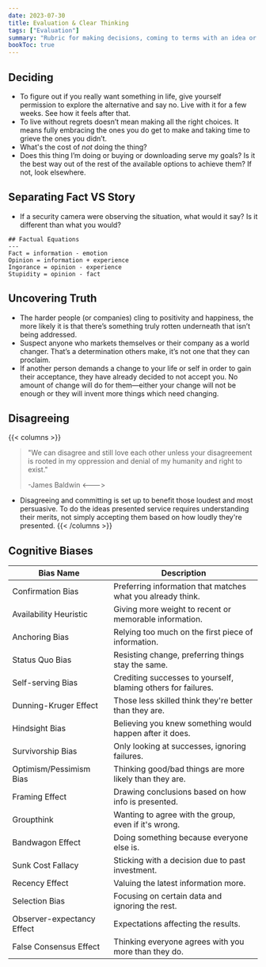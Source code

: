 ```yaml
---
date: 2023-07-30
title: Evaluation & Clear Thinking
tags: ["Evaluation"]
summary: "Rubric for making decisions, coming to terms with an idea or choice, or seeing through the muck."
bookToc: true
---
```


## Deciding
- To figure out if you really want something in life, give yourself permission to explore the alternative and say no. Live with it for a few weeks. See how it feels after that. 
- To live without regrets doesn’t mean making all the right choices. It means fully embracing the ones you do get to make and taking time to grieve the ones you didn’t. 
- What's the cost of _not_ doing the thing?
- Does this thing I’m doing or buying or downloading serve my goals? Is it the best way out of the rest of the available options to achieve them? If not, look elsewhere. 

## Separating Fact VS Story

- If a security camera were observing the situation, what would it say? Is it different than what you would?
```
## Factual Equations
---
Fact = information - emotion
Opinion = information + experience
Ingorance = opinion - experience
Stupidity = opinion - fact
```
## Uncovering Truth
- The harder people (or companies) cling to positivity and happiness, the more likely it is that there’s something truly rotten underneath that isn’t being addressed.
- Suspect anyone who markets themselves or their company as a world changer. That’s a determination others make, it’s not one that they can proclaim. 
- If another person demands a change to your life or self in order to gain their acceptance, they have already decided to not accept you. No amount of change will do for them—either your change will not be enough or they will invent more things which need changing. 

## Disagreeing
{{< columns >}}
> "We can disagree and still love each other unless your disagreement is rooted in my oppression and denial of my humanity and right to exist." 
> 
> -James Baldwin
<--->
- Disagreeing and committing is set up to benefit those loudest and most persuasive. To do the ideas presented service requires understanding their merits, not simply accepting them based on how loudly they're presented.
{{< /columns >}}

## Cognitive Biases

| **Bias Name**             | **Description**                                  |
|---------------------------|-------------------------------------------------------------|
| Confirmation Bias         | Preferring information that matches what you already think. |
| Availability Heuristic    | Giving more weight to recent or memorable information.      |
| Anchoring Bias            | Relying too much on the first piece of information.         |
| Status Quo Bias           | Resisting change, preferring things stay the same.          |
| Self-serving Bias         | Crediting successes to yourself, blaming others for failures.|
| Dunning-Kruger Effect     | Those less skilled think they're better than they are.      |
| Hindsight Bias            | Believing you knew something would happen after it does.    |
| Survivorship Bias         | Only looking at successes, ignoring failures.               |
| Optimism/Pessimism Bias   | Thinking good/bad things are more likely than they are.     |
| Framing Effect            | Drawing conclusions based on how info is presented.         |
| Groupthink                | Wanting to agree with the group, even if it's wrong.        |
| Bandwagon Effect          | Doing something because everyone else is.                   |
| Sunk Cost Fallacy         | Sticking with a decision due to past investment.            |
| Recency Effect            | Valuing the latest information more.                        |
| Selection Bias            | Focusing on certain data and ignoring the rest.             |
| Observer-expectancy Effect| Expectations affecting the results.                         |
| False Consensus Effect    | Thinking everyone agrees with you more than they do.        |

